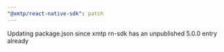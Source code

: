 ```yaml
---
"@xmtp/react-native-sdk": patch
---
```


Updating package.json since xmtp rn-sdk has an unpublished 5.0.0 entry already
